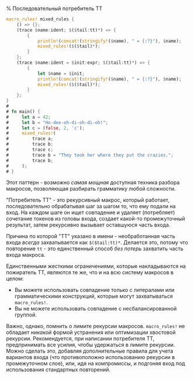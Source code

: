 % Последовательный потребитель TT

```rust
macro_rules! mixed_rules {
    () => {};
    (trace $name:ident; $($tail:tt)*) => {
        {
            println!(concat!(stringify!($name), " = {:?}"), $name);
            mixed_rules!($($tail)*);
        }
    };
    (trace $name:ident = $init:expr; $($tail:tt)*) => {
        {
            let $name = $init;
            println!(concat!(stringify!($name), " = {:?}"), $name);
            mixed_rules!($($tail)*);
        }
    };
}
# 
# fn main() {
#     let a = 42;
#     let b = "Ho-dee-oh-di-oh-di-oh!";
#     let c = (false, 2, 'c');
#     mixed_rules!(
#         trace a;
#         trace b;
#         trace c;
#         trace b = "They took her where they put the crazies.";
#         trace b;
#     );
# }
```

Этот паттерн - возможно *самая мощная* доступная техника разбора макросов, позволяющая разбирать грамматику любой сложности.

"Потребитель TT" - это рекурсивный макрос, который работает, последовательно обрабатывая шаг за шагом то, что ему подали на вход. На каждом шаге он ищет совпадение и удаляет (потребляет) сочетание токенов из головы входа, создает какой-то промежуточный результат, затем рекурсивно вызывает оставшуюся часть входа.

Причина по которой "TT" указано в имени  - необработанная часть входа *всегда* захватывается как `$($tail:tt)*`. Делается это, потому что повторение `tt` - это единственный способ *без потерь* захватить часть входа макроса.

Единственными жесткими ограничениями, которые накладываются на пожиратель TT, являются те же, что и на всю систему макросов в целом:

* Вы можете использовать совпадение только с литералами или грамматическими конструкций, которые могут захватываться `macro_rules!`.
* Вы не можете использовать совпадение с несбалансированной группой.

Важно, однако, помнить о лимите рекурсии макросов. `macro_rules!` не обладает *никакой* формой устранения или оптимизации хвостовой рекурсии. Рекомендуется, при написании потребителя TT, предпринимать все усилия, чтобы удержаться в лимите рекурсии. Можно сделать это, добавляя дополнительные правила для учета вариантов входа (что противоположно использованию рекурсии в промежуточном слое), или, идя на компромиссы, и подгоняя вход под использования стандартных повторений.
